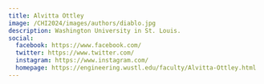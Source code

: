 ```yaml
---
title: Alvitta Ottley
image: /CHI2024/images/authors/diablo.jpg
description: Washington University in St. Louis.
social:
  facebook: https://www.facebook.com/
  twitter: https://www.twitter.com/
  instagram: https://www.instagram.com/
  homepage: https://engineering.wustl.edu/faculty/Alvitta-Ottley.html 
---
```

